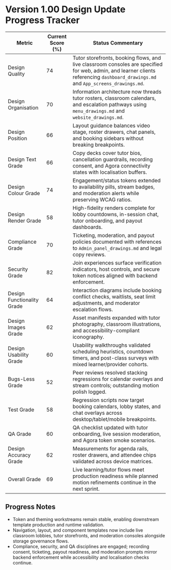 # Version 1.00 Design Update Progress Tracker

| Metric | Current Score (%) | Status Commentary |
| --- | --- | --- |
| Design Quality | 74 | Tutor storefronts, booking flows, and live classroom consoles are specified for web, admin, and learner clients referencing `dashboard_drawings.md` and `App_screens_drawings.md`. |
| Design Organisation | 70 | Information architecture now threads tutor rosters, classroom calendars, and escalation pathways using `menu_drawings.md` and `website_drawings.md`. |
| Design Position | 66 | Layout guidance balances video stage, roster drawers, chat panels, and booking sidebars without breaking breakpoints. |
| Design Text Grade | 66 | Copy decks cover tutor bios, cancellation guardrails, recording consent, and Agora connectivity states with localisation buffers. |
| Design Colour Grade | 74 | Engagement/status tokens extended to availability pills, stream badges, and moderation alerts while preserving WCAG ratios. |
| Design Render Grade | 58 | High-fidelity renders complete for lobby countdowns, in-session chat, tutor onboarding, and payout dashboards. |
| Compliance Grade | 70 | Ticketing, moderation, and payout policies documented with references to `Admin_panel_drawings.md` and legal copy reviews. |
| Security Grade | 82 | Join experiences surface verification indicators, host controls, and secure token notices aligned with backend enforcement. |
| Design Functionality Grade | 64 | Interaction diagrams include booking conflict checks, waitlists, seat limit adjustments, and moderator escalation flows. |
| Design Images Grade | 62 | Asset manifests expanded with tutor photography, classroom illustrations, and accessibility-compliant iconography. |
| Design Usability Grade | 60 | Usability walkthroughs validated scheduling heuristics, countdown timers, and post-class surveys with mixed learner/provider cohorts. |
| Bugs-Less Grade | 52 | Peer reviews resolved stacking regressions for calendar overlays and stream controls; outstanding motion polish logged. |
| Test Grade | 58 | Regression scripts now target booking calendars, lobby states, and chat overlays across desktop/tablet/mobile breakpoints. |
| QA Grade | 60 | QA checklist updated with tutor onboarding, live session moderation, and Agora token smoke scenarios. |
| Design Accuracy Grade | 62 | Measurements for agenda rails, roster drawers, and attendee chips validated across device matrices. |
| Overall Grade | 69 | Live learning/tutor flows meet production readiness while planned motion refinements continue in the next sprint. |

## Progress Notes
- Token and theming workstreams remain stable, enabling downstream template production and runtime validation.
- Navigation, layout, and component templates now include live classroom lobbies, tutor storefronts, and moderation consoles alongside storage governance flows.
- Compliance, security, and QA disciplines are engaged; recording consent, ticketing, payout readiness, and moderation prompts mirror backend enforcement while accessibility and localisation checks continue.
